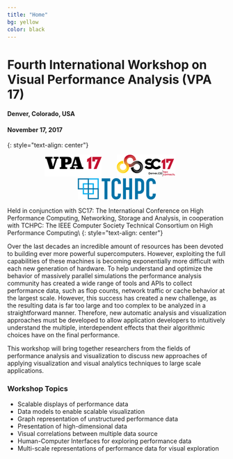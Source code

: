 ```yaml
---
title: "Home"
bg: yellow
color: black
---
```


# Fourth International Workshop on Visual Performance Analysis (VPA 17) 
#### Denver, Colorado, USA
#### November 17, 2017
{: style="text-align: center"}

<div style="text-align:center;">
  <img src="img/vpa17.png" />
  &nbsp;  &nbsp;  &nbsp;  &nbsp;
  <a href="http://sc17.supercomputing.org"><img src="img/SC17FullColor.png" /></a>
  &nbsp;  &nbsp;  &nbsp;  &nbsp;
  <a href="https://www.computer.org/web/tchpc"><img src="img/tchpc_logo_cmyk.png" /></a>
</div>

Held in conjunction with SC17: The International Conference on High Performance Computing, Networking, Storage and Analysis, in cooperation with TCHPC: The IEEE Computer Society Technical Consortium on High Performance Computing\\
{: style="text-align: center"}

Over the last decades an incredible amount of resources has been devoted to
building ever more powerful supercomputers. However, exploiting the full
capabilities of these machines is becoming exponentially more difficult with
each new generation of hardware. To help understand and optimize the behavior
of massively parallel simulations the performance analysis community has
created a wide range of tools and APIs to collect performance data, such as
flop counts, network traffic or cache behavior at the largest scale. However,
this success has created a new challenge, as the resulting data is far too
large and too complex to be analyzed in a straightforward manner. Therefore,
new automatic analysis and visualization approaches must be developed to allow
application developers to intuitively understand the multiple, interdependent
effects that their algorithmic choices have on the final performance.

This workshop will bring together researchers from the fields of performance
analysis and visualization to discuss new approaches of applying visualization
and visual analytics techniques to large scale applications.

### Workshop Topics

- Scalable displays of performance data
- Data models to enable scalable visualization
- Graph representation of unstructured performance data
- Presentation of high-dimensional data
- Visual correlations between multiple data source
- Human-Computer Interfaces for exploring performance data
- Multi-scale representations of performance data for visual exploration
